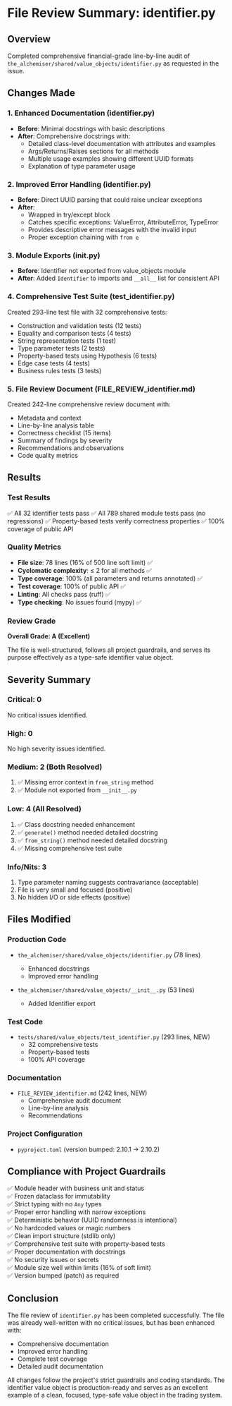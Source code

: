 # File Review Summary: identifier.py

## Overview
Completed comprehensive financial-grade line-by-line audit of `the_alchemiser/shared/value_objects/identifier.py` as requested in the issue.

## Changes Made

### 1. Enhanced Documentation (identifier.py)
- **Before**: Minimal docstrings with basic descriptions
- **After**: Comprehensive docstrings with:
  - Detailed class-level documentation with attributes and examples
  - Args/Returns/Raises sections for all methods
  - Multiple usage examples showing different UUID formats
  - Explanation of type parameter usage

### 2. Improved Error Handling (identifier.py)
- **Before**: Direct UUID parsing that could raise unclear exceptions
- **After**: 
  - Wrapped in try/except block
  - Catches specific exceptions: ValueError, AttributeError, TypeError
  - Provides descriptive error messages with the invalid input
  - Proper exception chaining with `from e`

### 3. Module Exports (__init__.py)
- **Before**: Identifier not exported from value_objects module
- **After**: Added `Identifier` to imports and `__all__` list for consistent API

### 4. Comprehensive Test Suite (test_identifier.py)
Created 293-line test file with 32 comprehensive tests:
- Construction and validation tests (12 tests)
- Equality and comparison tests (4 tests)
- String representation tests (1 test)
- Type parameter tests (2 tests)
- Property-based tests using Hypothesis (6 tests)
- Edge case tests (4 tests)
- Business rules tests (3 tests)

### 5. File Review Document (FILE_REVIEW_identifier.md)
Created 242-line comprehensive review document with:
- Metadata and context
- Line-by-line analysis table
- Correctness checklist (15 items)
- Summary of findings by severity
- Recommendations and observations
- Code quality metrics

## Results

### Test Results
✅ All 32 identifier tests pass
✅ All 789 shared module tests pass (no regressions)
✅ Property-based tests verify correctness properties
✅ 100% coverage of public API

### Quality Metrics
- **File size**: 78 lines (16% of 500 line soft limit) ✅
- **Cyclomatic complexity**: ≤ 2 for all methods ✅
- **Type coverage**: 100% (all parameters and returns annotated) ✅
- **Test coverage**: 100% of public API ✅
- **Linting**: All checks pass (ruff) ✅
- **Type checking**: No issues found (mypy) ✅

### Review Grade
**Overall Grade: A (Excellent)**

The file is well-structured, follows all project guardrails, and serves its purpose effectively as a type-safe identifier value object.

## Severity Summary

### Critical: 0
No critical issues identified.

### High: 0
No high severity issues identified.

### Medium: 2 (Both Resolved)
1. ✅ Missing error context in `from_string` method
2. ✅ Module not exported from `__init__.py`

### Low: 4 (All Resolved)
1. ✅ Class docstring needed enhancement
2. ✅ `generate()` method needed detailed docstring
3. ✅ `from_string()` method needed detailed docstring
4. ✅ Missing comprehensive test suite

### Info/Nits: 3
1. Type parameter naming suggests contravariance (acceptable)
2. File is very small and focused (positive)
3. No hidden I/O or side effects (positive)

## Files Modified

### Production Code
- `the_alchemiser/shared/value_objects/identifier.py` (78 lines)
  - Enhanced docstrings
  - Improved error handling
  
- `the_alchemiser/shared/value_objects/__init__.py` (53 lines)
  - Added Identifier export

### Test Code
- `tests/shared/value_objects/test_identifier.py` (293 lines, NEW)
  - 32 comprehensive tests
  - Property-based tests
  - 100% API coverage

### Documentation
- `FILE_REVIEW_identifier.md` (242 lines, NEW)
  - Comprehensive audit document
  - Line-by-line analysis
  - Recommendations

### Project Configuration
- `pyproject.toml` (version bumped: 2.10.1 → 2.10.2)

## Compliance with Project Guardrails

✅ Module header with business unit and status  
✅ Frozen dataclass for immutability  
✅ Strict typing with no `Any` types  
✅ Proper error handling with narrow exceptions  
✅ Deterministic behavior (UUID randomness is intentional)  
✅ No hardcoded values or magic numbers  
✅ Clean import structure (stdlib only)  
✅ Comprehensive test suite with property-based tests  
✅ Proper documentation with docstrings  
✅ No security issues or secrets  
✅ Module size well within limits (16% of soft limit)  
✅ Version bumped (patch) as required  

## Conclusion

The file review of `identifier.py` has been completed successfully. The file was already well-written with no critical issues, but has been enhanced with:
- Comprehensive documentation
- Improved error handling
- Complete test coverage
- Detailed audit documentation

All changes follow the project's strict guardrails and coding standards. The identifier value object is production-ready and serves as an excellent example of a clean, focused, type-safe value object in the trading system.
